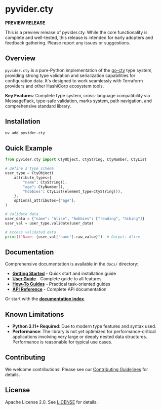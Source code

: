 # pyvider.cty

**PREVIEW RELEASE**

This is a preview release of pyvider.cty. While the core functionality is complete and well-tested, this release is intended for early adopters and feedback gathering. Please report any issues or suggestions.

## Overview

`pyvider.cty` is a pure-Python implementation of the [go-cty](https://github.com/zclconf/go-cty) type system, providing strong type validation and serialization capabilities for configuration data. It's designed to work seamlessly with Terraform providers and other HashiCorp ecosystem tools.

**Key Features**: Complete type system, cross-language compatibility via MessagePack, type-safe validation, marks system, path navigation, and comprehensive standard library.

## Installation

```bash
uv add pyvider-cty
```

## Quick Example

```python
from pyvider.cty import CtyObject, CtyString, CtyNumber, CtyList

# Define a type schema
user_type = CtyObject(
    attribute_types={
        "name": CtyString(),
        "age": CtyNumber(),
        "hobbies": CtyList(element_type=CtyString()),
    },
    optional_attributes={"age"},
)

# Validate data
user_data = {"name": "Alice", "hobbies": ["reading", "hiking"]}
user_val = user_type.validate(user_data)

# Access validated data
print(f"Name: {user_val['name'].raw_value}")  # Output: Alice
```

## Documentation

Comprehensive documentation is available in the `docs/` directory:

- **[Getting Started](docs/getting-started/index.md)** - Quick start and installation guide
- **[User Guide](docs/user-guide/index.md)** - Complete guide to all features
- **[How-To Guides](docs/how-to/index.md)** - Practical task-oriented guides
- **[API Reference](docs/api/index.md)** - Complete API documentation

Or start with the **[documentation index](docs/index.md)**.

## Known Limitations

- **Python 3.11+ Required**: Due to modern type features and syntax used.
- **Performance**: The library is not yet optimized for performance-critical applications involving very large or deeply nested data structures. Performance is reasonable for typical use cases.

## Contributing

We welcome contributions! Please see our [Contributing Guidelines](CONTRIBUTING.md) for details.

## License

Apache License 2.0. See [LICENSE](LICENSE) for details.
